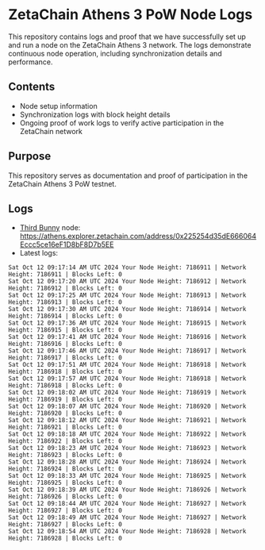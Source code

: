 # ZetaChain Athens 3 PoW Node Logs
This repository contains logs and proof that we have successfully set up and run a node on the ZetaChain Athens 3 network. The logs demonstrate continuous node operation, including synchronization details and performance.

## Contents
- Node setup information
- Synchronization logs with block height details
- Ongoing proof of work logs to verify active participation in the ZetaChain network

## Purpose
This repository serves as documentation and proof of participation in the ZetaChain Athens 3 PoW testnet.

## Logs

- [Third Bunny](https://thirdbunny.xyz/) node: https://athens.explorer.zetachain.com/address/0x225254d35dE666064Eccc5ce16eF1D8bF8D7b5EE
- Latest logs:
```
Sat Oct 12 09:17:14 AM UTC 2024 Your Node Height: 7186911 | Network Height: 7186911 | Blocks Left: 0
Sat Oct 12 09:17:20 AM UTC 2024 Your Node Height: 7186912 | Network Height: 7186912 | Blocks Left: 0
Sat Oct 12 09:17:25 AM UTC 2024 Your Node Height: 7186913 | Network Height: 7186913 | Blocks Left: 0
Sat Oct 12 09:17:30 AM UTC 2024 Your Node Height: 7186914 | Network Height: 7186914 | Blocks Left: 0
Sat Oct 12 09:17:36 AM UTC 2024 Your Node Height: 7186915 | Network Height: 7186915 | Blocks Left: 0
Sat Oct 12 09:17:41 AM UTC 2024 Your Node Height: 7186916 | Network Height: 7186916 | Blocks Left: 0
Sat Oct 12 09:17:46 AM UTC 2024 Your Node Height: 7186917 | Network Height: 7186917 | Blocks Left: 0
Sat Oct 12 09:17:51 AM UTC 2024 Your Node Height: 7186918 | Network Height: 7186918 | Blocks Left: 0
Sat Oct 12 09:17:57 AM UTC 2024 Your Node Height: 7186918 | Network Height: 7186918 | Blocks Left: 0
Sat Oct 12 09:18:02 AM UTC 2024 Your Node Height: 7186919 | Network Height: 7186919 | Blocks Left: 0
Sat Oct 12 09:18:07 AM UTC 2024 Your Node Height: 7186920 | Network Height: 7186920 | Blocks Left: 0
Sat Oct 12 09:18:12 AM UTC 2024 Your Node Height: 7186921 | Network Height: 7186921 | Blocks Left: 0
Sat Oct 12 09:18:18 AM UTC 2024 Your Node Height: 7186922 | Network Height: 7186922 | Blocks Left: 0
Sat Oct 12 09:18:23 AM UTC 2024 Your Node Height: 7186923 | Network Height: 7186923 | Blocks Left: 0
Sat Oct 12 09:18:28 AM UTC 2024 Your Node Height: 7186924 | Network Height: 7186924 | Blocks Left: 0
Sat Oct 12 09:18:33 AM UTC 2024 Your Node Height: 7186925 | Network Height: 7186925 | Blocks Left: 0
Sat Oct 12 09:18:39 AM UTC 2024 Your Node Height: 7186926 | Network Height: 7186926 | Blocks Left: 0
Sat Oct 12 09:18:44 AM UTC 2024 Your Node Height: 7186927 | Network Height: 7186927 | Blocks Left: 0
Sat Oct 12 09:18:49 AM UTC 2024 Your Node Height: 7186927 | Network Height: 7186927 | Blocks Left: 0
Sat Oct 12 09:18:54 AM UTC 2024 Your Node Height: 7186928 | Network Height: 7186928 | Blocks Left: 0
```
